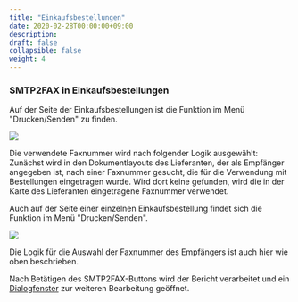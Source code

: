 ```yaml
---
title: "Einkaufsbestellungen"
date: 2020-02-28T00:00:00+09:00
description: 
draft: false
collapsible: false
weight: 4
---
```

### SMTP2FAX in Einkaufsbestellungen

Auf der Seite der Einkaufsbestellungen ist die Funktion im Menü "Drucken/Senden" zu finden.

![](images/apps/smtp2fax/einkaufsbestellungen_Menu.png)

Die verwendete Faxnummer wird nach folgender Logik ausgewählt:
Zunächst wird in den Dokumentlayouts des Lieferanten, der als Empfänger angegeben ist, nach einer Faxnummer gesucht, die für die Verwendung mit Bestellungen eingetragen wurde. Wird dort keine gefunden, wird die in der Karte des Lieferanten eingetragene Faxnummer verwendet.

Auch auf der Seite einer einzelnen Einkaufsbestellung findet sich die Funktion im Menü "Drucken/Senden".

![](images/apps/smtp2fax/einkaufsbestellung_Menu.png)

Die Logik für die Auswahl der Faxnummer des Empfängers ist auch hier wie oben beschrieben.

Nach Betätigen des SMTP2FAX-Buttons wird der Bericht verarbeitet und ein [Dialogfenster](de-de/apps/smtp2fax/working-with-smtp2fax/smtp2faxdialog/) zur weiteren Bearbeitung geöffnet.